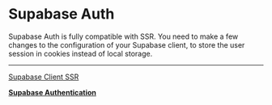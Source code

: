 # Supabase Auth

Supabase Auth is fully compatible with SSR. You need to make a few changes to the configuration of your Supabase client, to store the user session in cookies instead of local storage.

---

[Supabase Client SSR](Supabase%20Auth%201b2aeacbb29981ad81c4c921a2a39fc8/Supabase%20Client%20SSR%201b2aeacbb29981b9bc80d8a39b894024.md)

[**Supabase Authentication**](Supabase%20Auth%201b2aeacbb29981ad81c4c921a2a39fc8/Supabase%20Authentication%201b2aeacbb29981458c3bd9c6b2e48654.md)